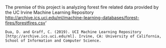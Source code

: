 The premise of this project is analyzing forest fire related data provided by the UC Irvine Machine Learning Repository 
http://archive.ics.uci.edu/ml/machine-learning-databases/forest-fires/forestfires.csv'

    Dua, D. and Graff, C. (2019). UCI Machine Learning Repository [http://archive.ics.uci.edu/ml]. Irvine, CA: University of California, School of Information and Computer Science.

